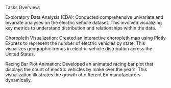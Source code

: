 Tasks Overview:

Exploratory Data Analysis (EDA): 
Conducted comprehensive univariate and bivariate analyses on the electric vehicle dataset. This involved visualizing key metrics to understand distribution and relationships within the data.

Choropleth Visualization: 
Created an interactive choropleth map using Plotly Express to represent the number of electric vehicles by state. This visualizes geographic trends in electric vehicle distribution across the United States.

Racing Bar Plot Animation: 
Developed an animated racing bar plot that displays the count of electric vehicles by make over the years. This visualization illustrates the growth of different EV manufacturers dynamically.

